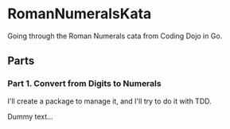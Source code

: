 # RomanNumeralsKata
Going through the Roman Numerals cata from Coding Dojo in Go.

## Parts

### Part 1. Convert from Digits to Numerals

I'll create a package to manage it, and I'll try to do it with TDD.

Dummy text...
